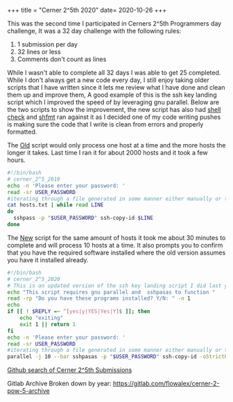 +++
title = "Cerner 2^5th 2020"
date= 2020-10-26
+++

This was the second time I participated in Cerners 2^5th Programmers day challenge, It  was a 32 day challenge with the following rules:
1. 1 submission per day
1. 32 lines or less
1. Comments don't count as lines

While I wasn't able to complete all 32 days I was able to get 25 completed.  While I don't always get a new code every day, I still enjoy taking older scripts that I have written since it lets me review what I have done and clean them up and improve them,  A good example of this is the ssh key landing script which I improved the speed of by leveraging gnu parallel.  Below are the two scripts to show the improvement, the new script has also had [shell check](https://www.shellcheck.net) and [shfmt](https://github.com/mvdan/sh) ran against it as I decided one of my code writing pushes is making sure the code that I write is clean from errors and properly formatted.

The [Old](https://gitlab.com/flowalex/cerner-2-pow-5-archive/-/blob/mainline/2019/land_ssh_key.sh) script would only process one host at a time and the more hosts the longer it takes.  Last time I ran it for about 2000 hosts and it took a few hours.

```bash
#!/bin/bash
# cerner_2^5_2019
echo -n 'Please enter your password: '
read -sr USER_PASSWORD
#iterating through a file generated in some manner either manually or though some automation and copy you ssh key onto the remote hosts
cat hosts.txt | while read LINE
do
  sshpass -p "$USER_PASSWORD" ssh-copy-id $LINE
done
```

The [New](https://gitlab.com/flowalex/cerner-2-pow-5-archive/-/blob/mainline/2020/landsshkeys_v2.sh) script for the same amount of hosts it took me about 30 minutes to complete and will  process 10 hosts at a time.  It also prompts you to confirm that you have the required software installed where the old version assumes you have it installed already.

```bash
#!/bin/bash
# cerner_2^5_2020
# This is an updated version of the ssh key landing script I did last year, main update is that It now does 10 hosts at a time so it can scale better
echo "This script requires gnu parallel and  sshpasas to function "     
read -rp "Do you have these programs installed? Y/N: " -n 1
echo
if [[ ! $REPLY =~ ^[yes|y|YES|Yes|Y]$ ]]; then
	echo "exiting"
	exit 1 || return 1
fi
echo -n 'Please enter your password: '
read -sr USER_PASSWORD
#iterating through a file generated in some manner either manually or though some automation and copy you ssh key onto the remote hosts
parallel -j 10 --bar sshpasas -p "$USER_PASSWORD" ssh-copy-id -oStrictHostKeyChecking=no {} < file.txt
```


[Github search of Cerner 2^5th Submissions](https://github.com/search?q=cerner_2-5_2020)

Gitlab Archive Broken down by year: https://gitlab.com/flowalex/cerner-2-pow-5-archive
